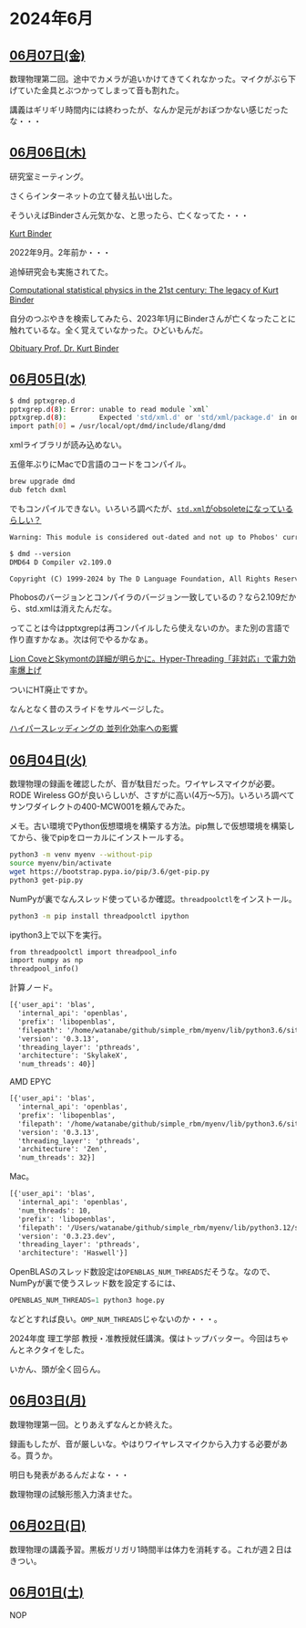# 2024年6月

## [06月07日(金)](#07) <a id="07"></a>

数理物理第二回。途中でカメラが追いかけてきてくれなかった。マイクがぶら下げていた金具とぶつかってしまって音も割れた。

講義はギリギリ時間内には終わったが、なんか足元がおぼつかない感じだったな・・・

## [06月06日(木)](#06) <a id="06"></a>

研究室ミーティング。

さくらインターネットの立て替え払い出した。

そういえばBinderさん元気かな、と思ったら、亡くなってた・・・

[Kurt Binder](https://en.wikipedia.org/wiki/Kurt_Binder)

2022年9月。2年前か・・・

追悼研究会も実施されてた。

[Computational statistical physics in the 21st century: The legacy of Kurt Binder](https://www.cecam.org/workshop-details/computational-statistical-physics-in-the-21st-century-the-legacy-of-kurt-binder-1256)

自分のつぶやきを検索してみたら、2023年1月にBinderさんが亡くなったことに触れているな。全く覚えていなかった。ひどいもんだ。

[Obituary Prof. Dr. Kurt Binder](https://www.fz-juelich.de/en/ias/jsc/news/news-items/news-flashes/2022/prof-binder-obituary)

## [06月05日(水)](#05) <a id="05"></a>

```sh
$ dmd pptxgrep.d
pptxgrep.d(8): Error: unable to read module `xml`
pptxgrep.d(8):        Expected 'std/xml.d' or 'std/xml/package.d' in one of the following import paths:
import path[0] = /usr/local/opt/dmd/include/dlang/dmd
```

xmlライブラリが読み込めない。

五億年ぶりにMacでD言語のコードをコンパイル。

```sh
brew upgrade dmd
dub fetch dxml
```

でもコンパイルできない。いろいろ調べたが、[`std.xml`がobsoleteになっているらしい？](https://docarchives.dlang.io/v2.094.0/phobos/std_xml.html)

```txt
Warning: This module is considered out-dated and not up to Phobos' current standards. It will be removed from Phobos in 2.101.0. If you still need it, go to https://github.com/DigitalMars/undeaD
```

```txt
$ dmd --version
DMD64 D Compiler v2.109.0

Copyright (C) 1999-2024 by The D Language Foundation, All Rights Reserved written by Walter Bright
```

Phobosのバージョンとコンパイラのバージョン一致しているの？なら2.109だから、std.xmlは消えたんだな。

ってことは今はpptxgrepは再コンパイルしたら使えないのか。また別の言語で作り直すかなぁ。次は何でやるかなぁ。

[Lion CoveとSkymontの詳細が明らかに。Hyper-Threading「非対応」で電力効率爆上げ](https://pc.watch.impress.co.jp/docs/news/event/1596852.html)

ついにHT廃止ですか。

なんとなく昔のスライドをサルベージした。

[ハイパースレッディングの 並列化効率への影響](https://speakerdeck.com/kaityo256/hyper-threading)

## [06月04日(火)](#04) <a id="04"></a>

数理物理の録画を確認したが、音が駄目だった。ワイヤレスマイクが必要。RODE Wireless GOが良いらしいが、さすがに高い(4万〜5万)。いろいろ調べてサンワダイレクトの400-MCW001を頼んでみた。

メモ。古い環境でPython仮想環境を構築する方法。pip無しで仮想環境を構築してから、後でpipをローカルにインストールする。

```sh
python3 -m venv myenv --without-pip  
source myenv/bin/activate 
wget https://bootstrap.pypa.io/pip/3.6/get-pip.py
python3 get-pip.py
```

NumPyが裏でなんスレッド使っているか確認。`threadpoolctl`をインストール。

```sh
python3 -m pip install threadpoolctl ipython
```

ipython3上で以下を実行。

```txt
from threadpoolctl import threadpool_info
import numpy as np
threadpool_info()
```

計算ノード。

```txt
[{'user_api': 'blas',
  'internal_api': 'openblas',
  'prefix': 'libopenblas',
  'filepath': '/home/watanabe/github/simple_rbm/myenv/lib/python3.6/site-packages/numpy.libs/libopenblasp-r0-09e95953.3.13.so',
  'version': '0.3.13',
  'threading_layer': 'pthreads',
  'architecture': 'SkylakeX',
  'num_threads': 40}]
```

AMD EPYC

```txt
[{'user_api': 'blas',
  'internal_api': 'openblas',
  'prefix': 'libopenblas',
  'filepath': '/home/watanabe/github/simple_rbm/myenv/lib/python3.6/site-packages/numpy.libs/libopenblasp-r0-09e95953.3.13.so',
  'version': '0.3.13',
  'threading_layer': 'pthreads',
  'architecture': 'Zen',
  'num_threads': 32}]
```

Mac。

```txt
[{'user_api': 'blas',
  'internal_api': 'openblas',
  'num_threads': 10,
  'prefix': 'libopenblas',
  'filepath': '/Users/watanabe/github/simple_rbm/myenv/lib/python3.12/site-packages/numpy/.dylibs/libopenblas64_.0.dylib',
  'version': '0.3.23.dev',
  'threading_layer': 'pthreads',
  'architecture': 'Haswell'}]
```

OpenBLASのスレッド数設定は`OPENBLAS_NUM_THREADS`だそうな。なので、NumPyが裏で使うスレッド数を設定するには、

```py
OPENBLAS_NUM_THREADS=1 python3 hoge.py
```

などとすれば良い。`OMP_NUM_THREADS`じゃないのか・・・。

2024年度 理工学部 教授・准教授就任講演。僕はトップバッター。今回はちゃんとネクタイをした。

いかん、頭が全く回らん。

## [06月03日(月)](#03) <a id="03"></a>

数理物理第一回。とりあえずなんとか終えた。

録画もしたが、音が厳しいな。やはりワイヤレスマイクから入力する必要がある。買うか。

明日も発表があるんだよな・・・

数理物理の試験形態入力済ませた。

## [06月02日(日)](#02) <a id="02"></a>

数理物理の講義予習。黒板ガリガリ1時間半は体力を消耗する。これが週２日はきつい。

## [06月01日(土)](#01) <a id="01"></a>

NOP
